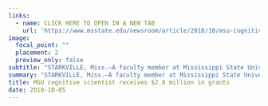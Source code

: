 ```yaml
---
links:
  - name: CLICK HERE TO OPEN IN A NEW TAB
    url: 'https://www.msstate.edu/newsroom/article/2018/10/msu-cognitive-scientist-receives-28-million-grants'
image:
  focal_point: ""
  placement: 2
  preview_only: false
subtitle: "STARKVILLE, Miss.—A faculty member at Mississippi State University is receiving approximately $2.8 million to create a tool for writing analytics and feedback, as well as to investigate how students process complex information in today’s technology-driven society."
summary: "STARKVILLE, Miss.—A faculty member at Mississippi State University is receiving approximately $2.8 million to create a tool for writing analytics and feedback, as well as to investigate how students process complex information in today’s technology-driven society."
title: MSU cognitive scientist receives $2.8 million in grants
date: 2018-10-05
---
```

